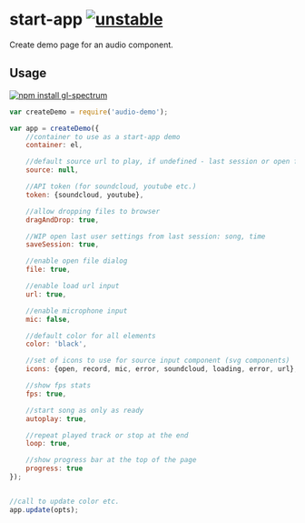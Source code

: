 # start-app [![unstable](http://badges.github.io/stability-badges/dist/unstable.svg)](http://github.com/badges/stability-badges)

Create demo page for an audio component.

## Usage

[![npm install gl-spectrum](https://nodei.co/npm/gl-spectrum.png?mini=true)](https://npmjs.org/package/gl-spectrum/)

```js
var createDemo = require('audio-demo');

var app = createDemo({
	//container to use as a start-app demo
	container: el,

	//default source url to play, if undefined - last session or open file dialog will be shown
	source: null,

	//API token (for soundcloud, youtube etc.)
	token: {soundcloud, youtube},

	//allow dropping files to browser
	dragAndDrop: true,

	//WIP open last user settings from last session: song, time
	saveSession: true,

	//enable open file dialog
	file: true,

	//enable load url input
	url: true,

	//enable microphone input
	mic: false,

	//default color for all elements
	color: 'black',

	//set of icons to use for source input component (svg components)
	icons: {open, record, mic, error, soundcloud, loading, error, url},

	//show fps stats
	fps: true,

	//start song as only as ready
	autoplay: true,

	//repeat played track or stop at the end
	loop: true,

	//show progress bar at the top of the page
	progress: true
});


//call to update color etc.
app.update(opts);
```
